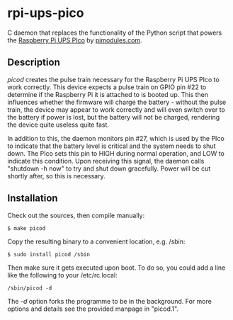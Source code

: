 # rpi-ups-pico
C daemon that replaces the functionality of the Python script that powers the
[Raspberry Pi UPS PIco](http://pimodules.com/_pdf/_pico/UPS_PIco_BL_FSSD_V1.0.pdf)
by [pimodules.com](http://pimodules.com/).

## Description

*picod* creates the pulse train necessary for the Raspberry Pi UPS PIco to work
correctly. This device expects a pulse train on GPIO pin #22 to determine if the
Raspberry Pi it is attached to is booted up. This then influences whether the
firmware will charge the battery - without the pulse train, the device may
appear to work correctly and will even switch over to the battery if power is
lost, but the battery will not be charged, rendering the device quite useless
quite fast.

In addition to this, the daemon monitors pin #27, which is used by the PIco to
indicate that the battery level is critical and the system needs to shut down.
The PIco sets this pin to HIGH during normal operation, and LOW to indicate this
condition. Upon receiving this signal, the daemon calls "shutdown -h now" to try
and shut down gracefully. Power will be cut shortly after, so this is necessary.

## Installation

Check out the sources, then compile manually:

    $ make picod

Copy the resulting binary to a convenient location, e.g. /sbin:

    $ sudo install picod /sbin

Then make sure it gets executed upon boot. To do so, you could add a line like
the following to your /etc/rc.local:

    /sbin/picod -d

The *-d* option forks the programme to be in the background. For more options
and details see the provided manpage in "picod.1".
